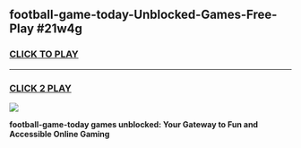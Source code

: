 
## football-game-today-Unblocked-Games-Free-Play #21w4g
<h3>
<a href="https://us.freeplayer.one?title=football-game-today&ref=9M">CLICK TO PLAY</a></h3>
<hr>

<h3>
<a href="https://us.freeplayer.one?title=football-game-today&ref=9M">CLICK 2 PLAY</a>
  
</h3>

<a href="https://us.freeplayer.one?title=football-game-today&ref=9M"><img src="https://clearcache.store/games.png"></a>


**football-game-today games unblocked: Your Gateway to Fun and Accessible Online Gaming**
